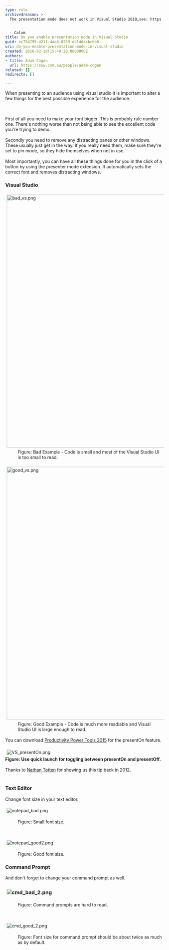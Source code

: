 ```yaml
---
type: rule
archivedreason: >-
  The presentation mode does not work in Visual Studio 2019…see: https://www.reddit.com/r/VisualStudio/comments/gw7ckm/visual_studio_2019_presentation_mode/ You are now leaving SSW


  - Calum
title: Do you enable presentation mode in Visual Studio
guid: ec754795-4211-4aa8-8259-eb14dacbcbb8
uri: do-you-enable-presentation-mode-in-visual-studio
created: 2016-02-18T15:49:20.0000000Z
authors:
- title: Adam Cogan
  url: https://ssw.com.au/people/adam-cogan
related: []
redirects: []

---
```



<div>​When presenting to an audience using visual studio it is important to alter a few things for the best possible experience for the audience.</div>
<br><excerpt class='endintro'></excerpt><br>
<p></p><div><div>First of all you need to make your font bigger. This is probably rule number one. There's nothing worse than not being able to see the excellent code you're trying to demo.<br></div><div><br></div>Secondly you need to remove any distracting panes or other windows. These usually just get in the way. ​If you really need them, make sure they're set to pin mode, so they hide themselves when not in use.</div><div><br></div><div>Most importantly, you can have all these things done for you in the click of a button by using the presenter mode extension. It automatically sets the correct font and removes distracting windows.</div><h3 class="ssw15-rteElement-H3">Visual Studio​​</h3><div><img src="/SiteAssets/enable-presentation-mode-in-visual-studio/bad_vs.png" alt="bad_vs.png" style="margin&#58;5px;width&#58;808px;" /><br></div><dd class="ssw15-rteElement-FigureBad">Figure&#58;&#160;Bad Example - Code is small and most of the Visual Studio UI is too small to read.</dd><div><br></div><div><img src="/PublishingImages/good_vs.png" alt="good_vs.png" style="margin&#58;5px;width&#58;808px;" /><br></div><dd class="ssw15-rteElement-FigureGood">Figure&#58; Good Example - Code is much more readiable and Visual Studio UI is large enough to read.</dd><div><br></div><div>You can download <a href="https&#58;//visualstudiogallery.msdn.microsoft.com/34ebc6a2-2777-421d-8914-e29c1dfa7f5d">Productivity Power Tools 2015</a> for the presentOn feature.</div><div><br></div><div>​<img src="/PublishingImages/VS_presentOn.png" alt="VS_presentOn.png" style="margin&#58;5px;" /><br><strong>Figure&#58; Use quick launch for toggling between presentOn and presentOff.​</strong></div><div>​<br></div><div>Thanks to <a href="https&#58;//ntotten.com/2012/12/13/visual-studio-2012-presentation-mode/">Nathan Totten</a>&#160;for showing us this tip back in 2012.​</div><div><br></div><h3 class="ssw15-rteElement-H3">Text Editor​</h3><p>​Change font size in your text editor.<br></p><p>​<img src="/PublishingImages/notepad_bad.png" alt="notepad_bad.png" style="margin&#58;5px;" /><br></p><dd class="ssw15-rteElement-FigureBad">Figure&#58; Small font size.</dd><p>​</p><p>​<img src="/PublishingImages/notepad_good2.png" alt="notepad_good2.png" style="margin&#58;5px;" /><br></p><dd class="ssw15-rteElement-FigureGood">Figure&#58;&#160;Good font size.​​</dd><h3 class="ssw15-rteElement-H3">​Command Prompt​​</h3><p>And don't forget to change your command prompt as well.​</p><h3 class="ssw15-rteElement-H3"><img src="/PublishingImages/cmd_bad_2.png" alt="cmd_bad_2.png" style="margin&#58;5px;" /><br></h3><dd class="ssw15-rteElement-FigureBad">​Figure&#58; Command prompts are hard to read.​​​​<br></dd><p>​<br></p><p><img src="/PublishingImages/cmd_good_2.png" alt="cmd_good_2.png" style="margin&#58;5px;" /><br></p><dd class="ssw15-rteElement-FigureGood">Figure&#58; Font size for command prompt should be about twice as much as by default.​​​</dd>


